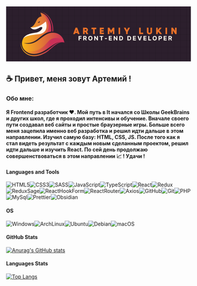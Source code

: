 [![Header](https://github.com/ArtLevel/artLevel/blob/main/assets/header.png)](https://github.com/ArtLevel)

## ☕ Привет, меня зовут Артемий !

### Обо мне:

#### Я Frontend разработчик ❤️. Мой путь в It начался со Школы GeekBrains и других школ, где я проходил интенсивы и обучение. Вначале своего пути создавал веб сайты и простые браузерные игры. Больше всего меня зацепила именно веб разработка и решил идти дальше в этом направлении. Изучил самую базу: HTML, CSS, JS. После того как я стал видеть результат с каждым новым сделанным проектом, решил идти дальше и изучить React. По сей день продолжаю совершенствоваться в этом направлении 📈 ! Удачи !

#### Languages and Tools

![HTML5](https://img.shields.io/badge/HTML5-E34F26.svg?style=for-the-badge&logo=HTML5&logoColor=white)![CSS3](https://img.shields.io/badge/CSS-663399.svg?style=for-the-badge&logo=CSS&logoColor=white)![SASS](https://img.shields.io/badge/Sass-CC6699.svg?style=for-the-badge&logo=Sass&logoColor=white)![JavaScript](https://img.shields.io/badge/JavaScript-F7DF1E.svg?style=for-the-badge&logo=JavaScript&logoColor=black)![TypeScript](https://img.shields.io/badge/TypeScript-3178C6.svg?style=for-the-badge&logo=TypeScript&logoColor=white)![React](https://img.shields.io/badge/React-61DAFB.svg?style=for-the-badge&logo=React&logoColor=black)![Redux](https://img.shields.io/badge/Redux-764ABC.svg?style=for-the-badge&logo=Redux&logoColor=white)![ReduxSage](https://img.shields.io/badge/ReduxSaga-999999.svg?style=for-the-badge&logo=Redux-Saga&logoColor=white)![ReactHookForm](https://img.shields.io/badge/React%20Hook%20Form-EC5990.svg?style=for-the-badge&logo=React-Hook-Form&logoColor=white)![ReactRouter](https://img.shields.io/badge/React%20Router-CA4245.svg?style=for-the-badge&logo=React-Router&logoColor=white)![Axios](https://img.shields.io/badge/Axios-5A29E4.svg?style=for-the-badge&logo=Axios&logoColor=white)![GitHub](https://img.shields.io/badge/GitHub-181717.svg?style=for-the-badge&logo=GitHub&logoColor=white)![Git](https://img.shields.io/badge/Git-F05032.svg?style=for-the-badge&logo=Git&logoColor=white)![PHP](https://img.shields.io/badge/PHP-777BB4.svg?style=for-the-badge&logo=PHP&logoColor=white)![MySql](https://img.shields.io/badge/MySQL-4479A1.svg?style=for-the-badge&logo=MySQL&logoColor=white)![Prettier](https://img.shields.io/badge/Prettier-F7B93E.svg?style=for-the-badge&logo=Prettier&logoColor=black)![Obsidian](https://img.shields.io/badge/Obsidian-7C3AED.svg?style=for-the-badge&logo=Obsidian&logoColor=white)

#### OS

![Windows](https://img.shields.io/badge/Windows-0078D6?style=for-the-badge&logo=windows&logoColor=white)![ArchLinux](https://img.shields.io/badge/Arch%20Linux-1793D1.svg?style=for-the-badge&logo=Arch-Linux&logoColor=white)![Ubuntu](https://img.shields.io/badge/Ubuntu-E95420.svg?style=for-the-badge&logo=Ubuntu&logoColor=white)![Debian](https://img.shields.io/badge/Debian-A81D33.svg?style=for-the-badge&logo=Debian&logoColor=white)![macOS](https://img.shields.io/badge/macOS-000000.svg?style=for-the-badge&logo=macOS&logoColor=white)

#### GitHub Stats

[![Anurag's GitHub stats](https://github-readme-stats.vercel.app/api?username=artLevel)](https://github.com/anuraghazra/github-readme-stats&show_icons=true&theme=dark)

#### Languages Stats

[![Top Langs](https://github-readme-stats.vercel.app/api/top-langs/?username=artLevel)](https://github.com/artLevel/github-readme-stats)
